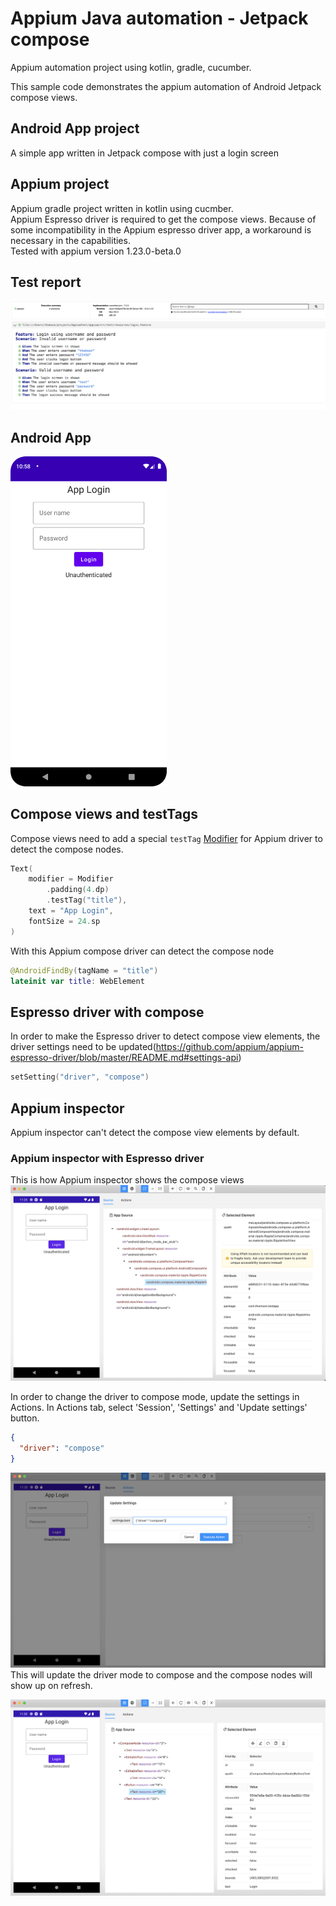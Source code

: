 # Appium Java automation - Jetpack compose
Appium automation project using kotlin, gradle, cucumber.

This sample code demonstrates the appium automation of Android Jetpack compose views.

## Android App project
A simple app written in Jetpack compose with just a login screen

## Appium project
Appium gradle project written in kotlin using cucmber.  
Appium Espresso driver is required to get the compose views. Because of some incompatibility in the Appium espresso driver app, a workaround is necessary in the capabilities.  
Tested with appium version 1.23.0-beta.0

## Test report
![Appium test report](screenshots/cucumber_test_report.png)

## Android App
<img src="screenshots/android_app.png" alt="Android app" width="250"/>

## Compose views and testTags
Compose views need to add a special `testTag` [Modifier](https://developer.android.com/reference/kotlin/androidx/compose/ui/platform/package-summary#(androidx.compose.ui.Modifier).testTag(kotlin.String)) for Appium driver to detect the compose nodes.
```kotlin
Text(
    modifier = Modifier
        .padding(4.dp)
        .testTag("title"),
    text = "App Login",
    fontSize = 24.sp
)
``` 
With this Appium compose driver can detect the compose node
```kotlin
@AndroidFindBy(tagName = "title")
lateinit var title: WebElement
```

## Espresso driver with compose 
In order to make the Espresso driver to detect compose view elements, the driver settings need to be updated(https://github.com/appium/appium-espresso-driver/blob/master/README.md#settings-api)
```kotlin
setSetting("driver", "compose")
```
## Appium inspector
Appium inspector can't detect the compose view elements by default.
### Appium inspector with Espresso driver
This is how Appium inspector shows the compose views 
![Appium inspector with Espresso driver](screenshots/appium_inspector_espresso_driver.png)  

In order to change the driver to compose mode, update the settings in Actions. In Actions tab, select 'Session', 'Settings' and 'Update settings' button.
```json
{
  "driver": "compose"
}
```
![Appium inspector update driver mode](screenshots/appium_inspector_update_settings_compose.png) 
This will update the driver mode to compose and the compose nodes will show up on refresh.

![Appium inspector compose mode](screenshots/appium_inspector_compose_nodes.png) 
